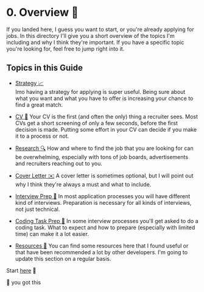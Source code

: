 # 0. Overview :page_facing_up:

If you landed here, I guess you want to start, or you're already applying for jobs.
In this directory I'll give you a short overview of the topics I'm including
and why I think they're important. If you have a specific topic you're looking for, feel free to jump right into it.


## Topics in this Guide

+ [Strategy :chart_with_upwards_trend:](/1_STRATEGY/README.md)  
  Imo having a strategy for applying is super useful. Being sure about what you want and what you have to
  offer is increasing your chance to find a great match.
  
+ [CV :pencil:](/2_CV)
  Your CV is the first (and often the only) thing a recruiter sees. Most CVs get a short screening of
  only a few seconds, before the first decision is made. Putting some effort in your CV can decide if you make it to a
  process or not.
  
+ [Research :mag:](/3_RESEARCH)
  How and where to find the job that you are looking for can be overwhelming, especially with tons of job boards,
  advertisements and recruiters reaching out to you.
  
+ [Cover Letter :envelope:](/4_COVER_LETTER)
  A cover letter is sometimes optional, but I will point out why I think they're 
  always a must and what to include.
  
+ [Interview Prep :microphone:](/5_INTERVIEW_PREP)
  In most application processes you will have different kind of interviews.
  Preparation is necessary for all kinds of interviews, not just technical.
  
+ [Coding Task Prep :dart:](/6_CODING_TASK_PREP)
  In some interview processes you'll get asked to do a coding task. What to expect and 
  how to prepare (especially with limited time) can make it a lot easier.

+ [Resources :hammer:](/7_RESOURCES)
  You can find some resources here that I found useful or that have been recommended a lot by other developers.
  I'm going to update this section on a regular basis.
  

Start [here](/1_STRATEGY) :rocket:


:rainbow: you got this
